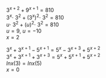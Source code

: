 #

$3^{x+2}+9^{x+1}=810$  
$3^x\cdot \:3^2+\left(3^x\right)^2\cdot \:3^2=810$  
$u\cdot \:3^2+\left(u\right)^2\cdot \:3^2=810$  
$u=9,\:u=-10$  
$x=2$  

$3^x+3^{x+1}-5^{x+1}=5^x-3^{x+3}+5^{x+2}$  
$3^x+3^{x+1}+3^{x+3}=5^x+5^{x+1}+5^{x+2}$  
$lnx(3)=lnx(5)$  
$x=0$

